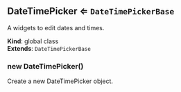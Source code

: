 <a name="DateTimePicker"></a>

## DateTimePicker ⇐ <code>DateTimePickerBase</code>
A widgets to edit dates and times.

**Kind**: global class  
**Extends**: <code>DateTimePickerBase</code>  
<a name="new_DateTimePicker_new"></a>

### new DateTimePicker()
Create a new DateTimePicker object.

